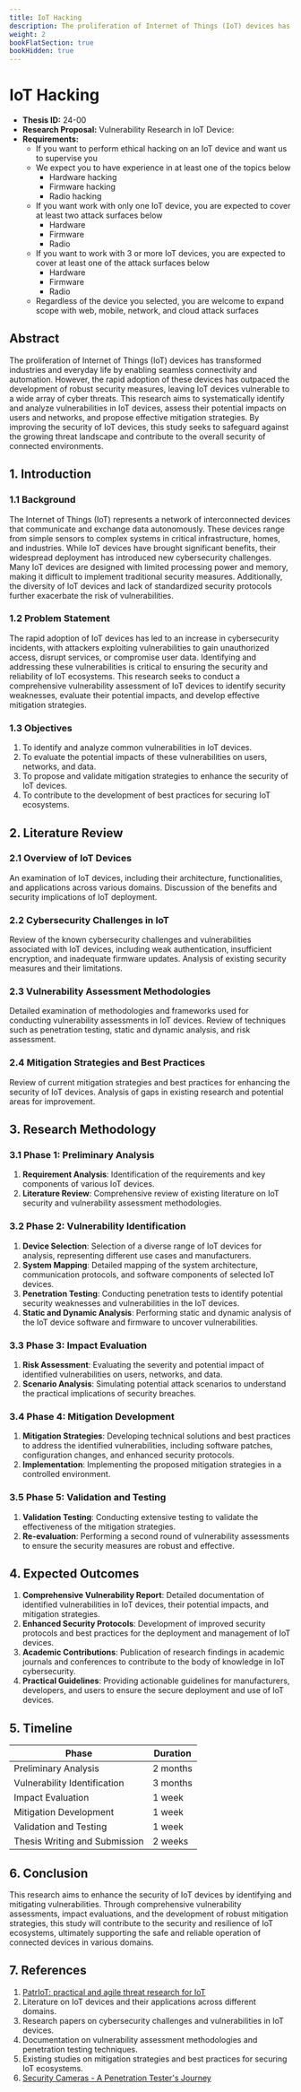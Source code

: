 ```yaml
---
title: IoT Hacking
description: The proliferation of Internet of Things (IoT) devices has transformed industries and everyday life by enabling seamless connectivity and automation. However, the rapid adoption of these devices has outpaced the development of robust security measures, leaving IoT devices vulnerable to a wide array of cyber threats. This research aims to systematically identify and analyze vulnerabilities in IoT devices, assess their potential impacts on users and networks, and propose effective mitigation strategies. By improving the security of IoT devices, this study seeks to safeguard against the growing threat landscape and contribute to the overall security of connected environments.
weight: 2
bookFlatSection: true
bookHidden: true
---
```


# IoT Hacking

- **Thesis ID:** 24-00
- **Research Proposal:** Vulnerability Research in IoT Device: <X>
- **Requirements:**
  - If you want to perform ethical hacking on an IoT device and want us to supervise you
  - We expect you to have experience in at least one of the topics below
    - Hardware hacking
    - Firmware hacking
    - Radio hacking
  - If you want work with only one IoT device, you are expected to cover at least two attack surfaces below    
    - Hardware
    - Firmware
    - Radio
  - If you want to work with 3 or more IoT devices, you are expected to cover at least one of the attack surfaces below
    - Hardware
    - Firmware
    - Radio
  - Regardless of the device you selected, you are welcome to expand scope with web, mobile, network, and cloud attack surfaces
  
## Abstract

The proliferation of Internet of Things (IoT) devices has transformed industries and everyday life by enabling seamless connectivity and automation. However, the rapid adoption of these devices has outpaced the development of robust security measures, leaving IoT devices vulnerable to a wide array of cyber threats. This research aims to systematically identify and analyze vulnerabilities in IoT devices, assess their potential impacts on users and networks, and propose effective mitigation strategies. By improving the security of IoT devices, this study seeks to safeguard against the growing threat landscape and contribute to the overall security of connected environments.

## 1. Introduction

### 1.1 Background

The Internet of Things (IoT) represents a network of interconnected devices that communicate and exchange data autonomously. These devices range from simple sensors to complex systems in critical infrastructure, homes, and industries. While IoT devices have brought significant benefits, their widespread deployment has introduced new cybersecurity challenges. Many IoT devices are designed with limited processing power and memory, making it difficult to implement traditional security measures. Additionally, the diversity of IoT devices and lack of standardized security protocols further exacerbate the risk of vulnerabilities.

### 1.2 Problem Statement

The rapid adoption of IoT devices has led to an increase in cybersecurity incidents, with attackers exploiting vulnerabilities to gain unauthorized access, disrupt services, or compromise user data. Identifying and addressing these vulnerabilities is critical to ensuring the security and reliability of IoT ecosystems. This research seeks to conduct a comprehensive vulnerability assessment of IoT devices to identify security weaknesses, evaluate their potential impacts, and develop effective mitigation strategies.

### 1.3 Objectives

1. To identify and analyze common vulnerabilities in IoT devices.
2. To evaluate the potential impacts of these vulnerabilities on users, networks, and data.
3. To propose and validate mitigation strategies to enhance the security of IoT devices.
4. To contribute to the development of best practices for securing IoT ecosystems.

## 2. Literature Review

### 2.1 Overview of IoT Devices

An examination of IoT devices, including their architecture, functionalities, and applications across various domains. Discussion of the benefits and security implications of IoT deployment.

### 2.2 Cybersecurity Challenges in IoT

Review of the known cybersecurity challenges and vulnerabilities associated with IoT devices, including weak authentication, insufficient encryption, and inadequate firmware updates. Analysis of existing security measures and their limitations.

### 2.3 Vulnerability Assessment Methodologies

Detailed examination of methodologies and frameworks used for conducting vulnerability assessments in IoT devices. Review of techniques such as penetration testing, static and dynamic analysis, and risk assessment.

### 2.4 Mitigation Strategies and Best Practices

Review of current mitigation strategies and best practices for enhancing the security of IoT devices. Analysis of gaps in existing research and potential areas for improvement.

## 3. Research Methodology

### 3.1 Phase 1: Preliminary Analysis

1. **Requirement Analysis**: Identification of the requirements and key components of various IoT devices.
2. **Literature Review**: Comprehensive review of existing literature on IoT security and vulnerability assessment methodologies.

### 3.2 Phase 2: Vulnerability Identification

1. **Device Selection**: Selection of a diverse range of IoT devices for analysis, representing different use cases and manufacturers.
2. **System Mapping**: Detailed mapping of the system architecture, communication protocols, and software components of selected IoT devices.
3. **Penetration Testing**: Conducting penetration tests to identify potential security weaknesses and vulnerabilities in the IoT devices.
4. **Static and Dynamic Analysis**: Performing static and dynamic analysis of the IoT device software and firmware to uncover vulnerabilities.

### 3.3 Phase 3: Impact Evaluation

1. **Risk Assessment**: Evaluating the severity and potential impact of identified vulnerabilities on users, networks, and data.
2. **Scenario Analysis**: Simulating potential attack scenarios to understand the practical implications of security breaches.

### 3.4 Phase 4: Mitigation Development

1. **Mitigation Strategies**: Developing technical solutions and best practices to address the identified vulnerabilities, including software patches, configuration changes, and enhanced security protocols.
2. **Implementation**: Implementing the proposed mitigation strategies in a controlled environment.

### 3.5 Phase 5: Validation and Testing

1. **Validation Testing**: Conducting extensive testing to validate the effectiveness of the mitigation strategies.
2. **Re-evaluation**: Performing a second round of vulnerability assessments to ensure the security measures are robust and effective.

## 4. Expected Outcomes

1. **Comprehensive Vulnerability Report**: Detailed documentation of identified vulnerabilities in IoT devices, their potential impacts, and mitigation strategies.
2. **Enhanced Security Protocols**: Development of improved security protocols and best practices for the deployment and management of IoT devices.
3. **Academic Contributions**: Publication of research findings in academic journals and conferences to contribute to the body of knowledge in IoT cybersecurity.
4. **Practical Guidelines**: Providing actionable guidelines for manufacturers, developers, and users to ensure the secure deployment and use of IoT devices.

## 5. Timeline

| Phase                        | Duration   |
|------------------------------|------------|
| Preliminary Analysis         | 2 months   |
| Vulnerability Identification | 3 months   |
| Impact Evaluation            | 1 week   |
| Mitigation Development       | 1 week   |
| Validation and Testing       | 1 week   |
| Thesis Writing and Submission| 2 weeks    |

## 6. Conclusion

This research aims to enhance the security of IoT devices by identifying and mitigating vulnerabilities. Through comprehensive vulnerability assessments, impact evaluations, and the development of robust mitigation strategies, this study will contribute to the security and resilience of IoT ecosystems, ultimately supporting the safe and reliable operation of connected devices in various domains.

## 7. References

1. [PatrIoT: practical and agile threat research for IoT](https://link.springer.com/article/10.1007/s10207-022-00633-3)
2. Literature on IoT devices and their applications across different domains.
3. Research papers on cybersecurity challenges and vulnerabilities in IoT devices.
4. Documentation on vulnerability assessment methodologies and penetration testing techniques.
5. Existing studies on mitigation strategies and best practices for securing IoT ecosystems.
6. [Security Cameras - A Penetration Tester's Journey](https://tobiabocchi.me/posts/ip-cam-pentester-journey/)
